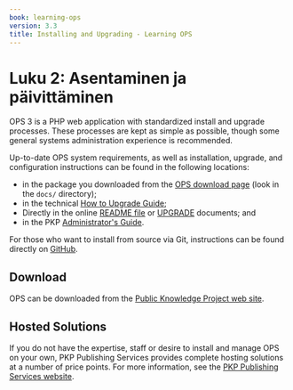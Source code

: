 ```yaml
---
book: learning-ops
version: 3.3
title: Installing and Upgrading - Learning OPS
---
```


# Luku 2: Asentaminen ja päivittäminen

OPS 3 is a PHP web application with standardized install and upgrade processes. These processes are kept as simple as possible, though some general systems administration experience is recommended.

Up-to-date OPS system requirements, as well as installation, upgrade, and configuration instructions can be found in the following locations:

* in the package you downloaded from the [OPS download page](https://pkp.sfu.ca/ops/ops_download/) (look in the `docs/` directory);
* in the technical [How to Upgrade Guide](/dev/upgrade-guide/);
* Directly in the online [README file](https://github.com/pkp/ops/blob/main/docs/README.md) or [UPGRADE](https://github.com/pkp/ops/blob/main/docs/UPGRADE.md) documents; and
* in the PKP [Administrator's Guide](/admin-guide/).

For those who want to install from source via Git, instructions can be found directly on [GitHub](https://github.com/pkp/ops).

## Download

OPS can be downloaded from the [Public Knowledge Project web site](https://pkp.sfu.ca/ops/ops_download/).

## Hosted Solutions

If you do not have the expertise, staff or desire to install and manage OPS on your own, PKP Publishing Services provides complete hosting solutions at a number of price points. For more information, see the [PKP Publishing Services website](https://pkpservices.sfu.ca).
